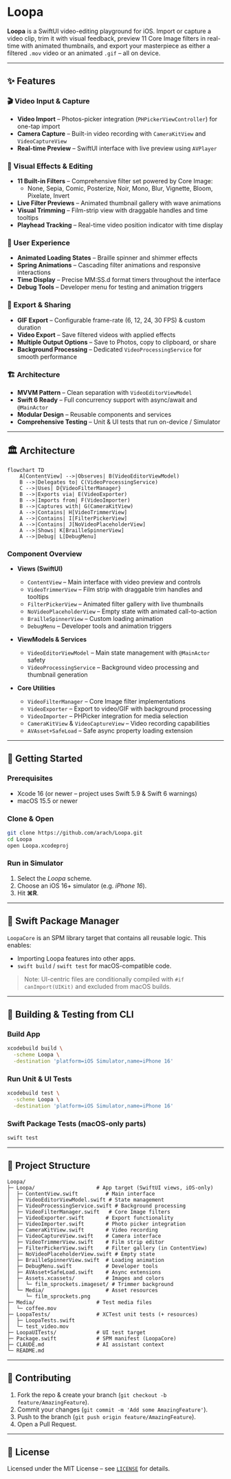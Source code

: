 # Loopa

**Loopa** is a SwiftUI video-editing playground for iOS. Import or capture a video clip, trim it with visual feedback, preview 11 Core Image filters in real-time with animated thumbnails, and export your masterpiece as either a filtered `.mov` video or an animated `.gif` – all on device.

---

## ✨ Features

### 🎬 Video Input & Capture
* **Video Import** – Photos-picker integration (`PHPickerViewController`) for one-tap import
* **Camera Capture** – Built-in video recording with `CameraKitView` and `VideoCaptureView`
* **Real-time Preview** – SwiftUI interface with live preview using `AVPlayer`

### 🎨 Visual Effects & Editing
* **11 Built-in Filters** – Comprehensive filter set powered by Core Image:
  - None, Sepia, Comic, Posterize, Noir, Mono, Blur, Vignette, Bloom, Pixelate, Invert
* **Live Filter Previews** – Animated thumbnail gallery with wave animations
* **Visual Trimming** – Film-strip view with draggable handles and time tooltips
* **Playhead Tracking** – Real-time video position indicator with time display

### 📱 User Experience
* **Animated Loading States** – Braille spinner and shimmer effects
* **Spring Animations** – Cascading filter animations and responsive interactions
* **Time Display** – Precise MM:SS.d format timers throughout the interface
* **Debug Tools** – Developer menu for testing and animation triggers

### 💾 Export & Sharing
* **GIF Export** – Configurable frame-rate (6, 12, 24, 30 FPS) & custom duration
* **Video Export** – Save filtered videos with applied effects
* **Multiple Output Options** – Save to Photos, copy to clipboard, or share
* **Background Processing** – Dedicated `VideoProcessingService` for smooth performance

### 🏗️ Architecture
* **MVVM Pattern** – Clean separation with `VideoEditorViewModel`
* **Swift 6 Ready** – Full concurrency support with async/await and `@MainActor`
* **Modular Design** – Reusable components and services
* **Comprehensive Testing** – Unit & UI tests that run on-device / Simulator

---

## 🏛 Architecture

```mermaid
flowchart TD
    A[ContentView] -->|Observes| B(VideoEditorViewModel)
    B -->|Delegates to| C(VideoProcessingService)
    C -->|Uses| D{VideoFilterManager}
    B -->|Exports via| E(VideoExporter)
    B -->|Imports from| F(VideoImporter)
    B -->|Captures with| G(CameraKitView)
    A -->|Contains| H[VideoTrimmerView]
    A -->|Contains| I[FilterPickerView]
    A -->|Contains| J[NoVideoPlaceholderView]
    A -->|Shows| K[BrailleSpinnerView]
    A -->|Debug| L[DebugMenu]
```

### Component Overview

* **Views (SwiftUI)**
  * `ContentView` – Main interface with video preview and controls
  * `VideoTrimmerView` – Film strip with draggable trim handles and tooltips
  * `FilterPickerView` – Animated filter gallery with live thumbnails
  * `NoVideoPlaceholderView` – Empty state with animated call-to-action
  * `BrailleSpinnerView` – Custom loading animation
  * `DebugMenu` – Developer tools and animation triggers

* **ViewModels & Services**
  * `VideoEditorViewModel` – Main state management with `@MainActor` safety
  * `VideoProcessingService` – Background video processing and thumbnail generation

* **Core Utilities**
  * `VideoFilterManager` – Core Image filter implementations
  * `VideoExporter` – Export to video/GIF with background processing
  * `VideoImporter` – PHPicker integration for media selection
  * `CameraKitView` & `VideoCaptureView` – Video recording capabilities
  * `AVAsset+SafeLoad` – Safe async property loading extension

---

## 🚀 Getting Started

### Prerequisites

* Xcode 16 (or newer – project uses Swift 5.9 & Swift 6 warnings)
* macOS 15.5 or newer

### Clone & Open

```bash
git clone https://github.com/arach/Loopa.git
cd Loopa
open Loopa.xcodeproj
```

### Run in Simulator

1. Select the *Loopa* scheme.  
2. Choose an iOS 16+ simulator (e.g. *iPhone 16*).  
3. Hit **⌘R**.

---

## 🧩 Swift Package Manager

`LoopaCore` is an SPM library target that contains all reusable logic.  This enables:

* Importing Loopa features into other apps.
* `swift build` / `swift test` for macOS-compatible code.

> Note: UI-centric files are conditionally compiled with `#if canImport(UIKit)` and excluded from macOS builds.

---

## 🔧 Building & Testing from CLI

### Build App

```bash
xcodebuild build \
  -scheme Loopa \
  -destination 'platform=iOS Simulator,name=iPhone 16'
```

### Run Unit & UI Tests

```bash
xcodebuild test \
  -scheme Loopa \
  -destination 'platform=iOS Simulator,name=iPhone 16'
```

### Swift Package Tests (macOS-only parts)

```bash
swift test
```

---

## 📁 Project Structure

```
Loopa/
├─ Loopa/                    # App target (SwiftUI views, iOS-only)
│  ├─ ContentView.swift         # Main interface
│  ├─ VideoEditorViewModel.swift # State management
│  ├─ VideoProcessingService.swift # Background processing
│  ├─ VideoFilterManager.swift   # Core Image filters
│  ├─ VideoExporter.swift       # Export functionality
│  ├─ VideoImporter.swift       # Photo picker integration
│  ├─ CameraKitView.swift       # Video recording
│  ├─ VideoCaptureView.swift    # Camera interface
│  ├─ VideoTrimmerView.swift    # Film strip editor
│  ├─ FilterPickerView.swift    # Filter gallery (in ContentView)
│  ├─ NoVideoPlaceholderView.swift # Empty state
│  ├─ BrailleSpinnerView.swift  # Loading animation
│  ├─ DebugMenu.swift           # Developer tools
│  ├─ AVAsset+SafeLoad.swift    # Async extensions
│  ├─ Assets.xcassets/          # Images and colors
│  │  └─ film_sprockets.imageset/ # Trimmer background
│  └─ Media/                    # Asset resources
│     └─ film_sprockets.png
├─ Media/                    # Test media files
│  └─ coffee.mov
├─ LoopaTests/               # XCTest unit tests (+ resources)
│  ├─ LoopaTests.swift
│  └─ test_video.mov
├─ LoopaUITests/             # UI test target
├─ Package.swift             # SPM manifest (LoopaCore)
├─ CLAUDE.md                 # AI assistant context
└─ README.md
```

---

## 🤝 Contributing

1. Fork the repo & create your branch (`git checkout -b feature/AmazingFeature`).
2. Commit your changes (`git commit -m 'Add some AmazingFeature'`).
3. Push to the branch (`git push origin feature/AmazingFeature`).
4. Open a Pull Request.

---

## 📄 License

Licensed under the MIT License – see [`LICENSE`](LICENSE) for details. 